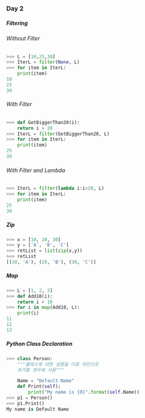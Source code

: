 ### Day 2

##### Filtering
###### Without Filter
```python
>>> L = [10,25,30]
>>> IterL = filter(None, L)
>>> for item in IterL:
	print(item)
10
25
30
```
###### With Filter
```python
>>> def GetBiggerThan20(i):
	return i > 20
>>> IterL = filter(GetBiggerThan20, L)
>>> for item in IterL:
	print(item)
25
30
```
###### With Filter and Lambda
```python
>>> IterL = filter(lambda i:i>20, L)
>>> for item in IterL:
	print(item)
25
30
```

##### Zip
```python
>>> x = [10, 20, 30]
>>> y = ['A', 'B', 'C']
>>> retList = list(zip(x,y))
>>> retList
[(10, 'A'), (20, 'B'), (30, 'C')]
```

##### Map
```python
>>> L = [1, 2, 3]
>>> def Add10(i):
	return i + 10
>>> for i in map(Add10, L):
	print(i)
11
12
13
```

##### Python Class Declaration
```python
>>> class Person:
	"""클래스에 대한 설명을 다중 라인으로
	추가할 경우에 사용"""

	Name = "Default Name"
	def Print(self):
		print("My name is {0}".format(self.Name))
>>> p1 = Person()
>>> p1.Print()
My name is Default Name
```
